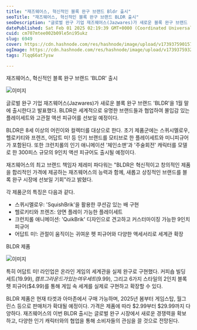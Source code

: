 ```yaml
---
title: "재즈웨어스, 혁신적인 블록 완구 브랜드 Bldr 출시"
seoTitle: "재즈웨어스, 혁신적인 블록 완구 브랜드 BLDR 출시"
seoDescription: "글로벌 완구 기업 재즈웨어스(Jazwares)가 새로운 블록 완구 브랜드 'BLDR'을 1월 말에 출시한다고 발표했다. BLDR은 세계적으로 유명한 브랜드들과 협업하여 몰입감 있는 플레이세트와 고관절 액션 피규어를 선보일 예정이다."
datePublished: Sat Feb 01 2025 02:19:39 GMT+0000 (Coordinated Universal Time)
cuid: cm707mtee002b09le5ni95ukz
slug: 6949
cover: https://cdn.hashnode.com/res/hashnode/image/upload/v1739375901573/63c92a90-7631-48c0-a531-215b46e64abb.webp
ogImage: https://cdn.hashnode.com/res/hashnode/image/upload/v1739375932325/4dc5727c-9a2a-4002-b7e5-aae80c533a31.webp
tags: 7lqq66at7ysw

---
```



재즈웨어스, 혁신적인 블록 완구 브랜드 'BLDR' 출시

![이미지](https://cdn.hashnode.com/res/hashnode/image/upload/v1739261903806/ed1b07fe-d7ac-4f7e-ba04-9f4948ebbfe4.jpeg)

글로벌 완구 기업 재즈웨어스(Jazwares)가 새로운 블록 완구 브랜드 'BLDR'을 1월 말에 출시한다고 발표했다. BLDR은 세계적으로 유명한 브랜드들과 협업하여 몰입감 있는 플레이세트와 고관절 액션 피규어를 선보일 예정이다.

BLDR은 8세 이상의 어린이와 컬렉터를 대상으로 한다. 초기 제품군에는 스퀴시멜로우, 헬로키티와 프렌즈, 어답트 미! 등 인기 브랜드를 모티브로 한 플레이세트와 미니피규어가 포함된다. 또한 크런치롤의 인기 애니메이션 '체인소맨'과 '주술회전' 캐릭터를 모델로 한 300피스 규모의 9인치 액션 피규어도 출시될 예정이다.

재즈웨어스의 최고 브랜드 책임자 제레미 파다워는 "BLDR은 혁신적이고 창의적인 제품을 합리적인 가격에 제공하는 재즈웨어스의 능력과 함께, 새롭고 상징적인 브랜드를 블록 완구 시장에 선보일 기회"라고 밝혔다.

각 제품군의 특징은 다음과 같다.

- 스퀴시멜로우: 'SquishBrik'을 활용한 쿠션감 있는 배 구현
- 헬로키티와 프렌즈: 양면 플레이 가능한 플레이세트
- 크런치롤 애니메이션: 'QuikBrik' 디자인으로 견고하고 커스터마이징 가능한 9인치 피규어
- 어답트 미!: 관절이 움직이는 귀여운 펫 피규어와 다양한 액세서리로 세계관 확장

BLDR 제품

![이미지](https://cdn.hashnode.com/res/hashnode/image/upload/v1739261906704/bf40af91-222c-4807-8102-f8474805f0e6.jpeg)

특히 어답트 미! 라인업은 온라인 게임의 세계관을 실제 완구로 구현했다. 커피숍 빌딩 세트($19.99), 캠프그라운드가 있는 여우 세트($9.99), 그리고 6가지 스타일의 2인치 블록 펫 피규어($4.99)를 통해 게임 속 세계를 실제로 구현하고 확장할 수 있다.

BLDR 제품은 현재 타겟과 아마존에서 구매 가능하며, 2025년 봄부터 게임스탑, 월그린스 등으로 판매처가 확대될 예정이다. 가격은 제품에 따라 $2.99부터 $29.99까지 다양하다. 재즈웨어스의 이번 BLDR 출시는 글로벌 완구 시장에서 새로운 경쟁력을 확보하고, 다양한 인기 캐릭터와의 협업을 통해 소비자들의 관심을 끌 것으로 전망된다.